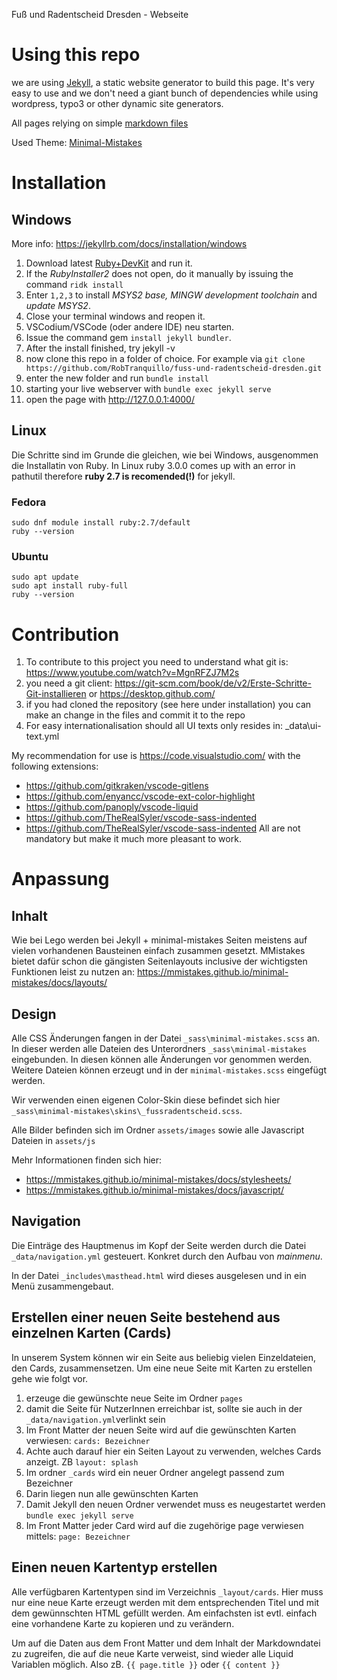 Fuß und Radentscheid Dresden - Webseite


# Using this repo

we are using [Jekyll](https://jekyllrb.com), a static website generator to build this page.
It's very easy to use and we don't need a giant bunch of dependencies while using wordpress, typo3 or other dynamic site generators.

All pages relying on simple [markdown files](https://daringfireball.net/projects/markdown/basics)

Used Theme: [Minimal-Mistakes](https://mmistakes.github.io/minimal-mistakes/docs/quick-start-guide/)

# Installation

## Windows

More info:  https://jekyllrb.com/docs/installation/windows

1) Download latest [Ruby+DevKit](https://rubyinstaller.org/downloads) and run it.
1) If the *RubyInstaller2* does not open, do it manually by issuing the command `ridk install`
1) Enter `1,2,3` to install *MSYS2 base, MINGW development toolchain* and *update MSYS2*.
1) Close your terminal windows and reopen it.
1) VSCodium/VSCode (oder andere IDE) neu starten.
1) Issue the command gem `install jekyll bundler`.
1) After the install finished, try jekyll -v
1) now clone this repo in a folder of choice. For example via `git clone https://github.com/RobTranquillo/fuss-und-radentscheid-dresden.git`
1) enter the new folder and run `bundle install`
1) starting your live webserver with `bundle exec jekyll serve`
1) open the page with http://127.0.0.1:4000/

## Linux

Die Schritte sind im Grunde die gleichen, wie bei Windows, ausgenommen die Installatin von Ruby.
In Linux ruby 3.0.0 comes up with an error in pathutil therefore **ruby 2.7 is recomended(!)** for jekyll.

### Fedora
```
sudo dnf module install ruby:2.7/default
ruby --version
```

### Ubuntu
```
sudo apt update
sudo apt install ruby-full
ruby --version
```



# Contribution

1) To contribute to this project you need to understand what git is: https://www.youtube.com/watch?v=MgnRFZJ7M2s
1) you need a git client: https://git-scm.com/book/de/v2/Erste-Schritte-Git-installieren or https://desktop.github.com/
1) if you had cloned the repository (see here under installation) you can make an change in the files and commit it to the repo
1) For easy internationalisation should all UI texts only resides in: _data\ui-text.yml

My recommendation for use is https://code.visualstudio.com/ with the following extensions:
- https://github.com/gitkraken/vscode-gitlens
- https://github.com/enyancc/vscode-ext-color-highlight
- https://github.com/panoply/vscode-liquid
- https://github.com/TheRealSyler/vscode-sass-indented
- https://github.com/TheRealSyler/vscode-sass-indented
All are not mandatory but make it much more pleasant to work.

# Anpassung
## Inhalt

Wie bei Lego werden bei Jekyll + minimal-mistakes Seiten meistens auf vielen vorhandenen Bausteinen einfach zusammen gesetzt.
MMistakes bietet dafür schon die gängisten Seitenlayouts inclusive der wichtigsten Funktionen leist zu nutzen an:
https://mmistakes.github.io/minimal-mistakes/docs/layouts/

## Design

Alle CSS Änderungen fangen in der Datei `_sass\minimal-mistakes.scss` an. In dieser werden alle Dateien des Unterordners `_sass\minimal-mistakes` eingebunden. In diesen können alle Änderungen vor genommen werden. Weitere Dateien können erzeugt und in der `minimal-mistakes.scss` eingefügt werden.

Wir verwenden einen eigenen Color-Skin diese befindet sich hier `_sass\minimal-mistakes\skins\_fussradentscheid.scss`.

Alle Bilder befinden sich im Ordner `assets/images` sowie alle Javascript Dateien in `assets/js`

Mehr Informationen finden sich hier:
- https://mmistakes.github.io/minimal-mistakes/docs/stylesheets/
- https://mmistakes.github.io/minimal-mistakes/docs/javascript/

## Navigation

Die Einträge des Hauptmenus im Kopf der Seite werden durch die Datei `_data/navigation.yml` gesteuert.
Konkret durch den Aufbau von *mainmenu*.

In der Datei `_includes\masthead.html` wird dieses ausgelesen und in ein Menü zusammengebaut.

## Erstellen einer neuen Seite bestehend aus einzelnen Karten (Cards)

In unserem System können wir ein Seite aus beliebig vielen Einzeldateien, den Cards, zusammensetzen.
Um eine neue Seite mit Karten zu erstellen gehe wie folgt vor.

1) erzeuge die gewünschte neue Seite im Ordner `pages`
1) damit die Seite für NutzerInnen erreichbar ist, sollte sie auch in der `_data/navigation.yml`verlinkt sein
1) Im Front Matter der neuen Seite wird auf die gewünschten Karten verwiesen: `cards: Bezeichner`
1) Achte auch darauf hier ein Seiten Layout zu verwenden, welches Cards anzeigt. ZB `layout: splash`
1) Im ordner `_cards` wird ein neuer Ordner angelegt passend zum Bezeichner
1) Darin liegen nun alle gewünschten Karten
1) Damit Jekyll den neuen Ordner verwendet muss es neugestartet werden `bundle exec jekyll serve`
1) Im Front Matter jeder Card wird auf die zugehörige page verwiesen mittels: `page: Bezeichner`

## Einen neuen Kartentyp erstellen

Alle verfügbaren Kartentypen sind im Verzeichnis `_layout/cards`.
Hier muss nur eine neue Karte erzeugt werden mit dem entsprechenden Titel und mit dem gewünnschten HTML gefüllt werden.
Am einfachsten ist evtl. einfach eine vorhandene Karte zu kopieren und zu verändern.

Um auf die Daten aus dem Front Matter und dem Inhalt der Markdowndatei zu zugreifen, die auf die neue Karte verweist,
sind wieder alle Liquid Variablen möglich. Also zB. `{{ page.title }}` oder `{{ content }}`
